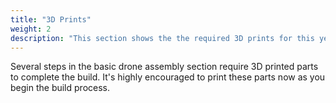 ```yaml
---
title: "3D Prints"
weight: 2
description: "This section shows the the required 3D prints for this year's drone"
---
```


Several steps in the basic drone assembly section require 3D printed parts to complete the build. It's highly encouraged to print these parts now as you begin the build process.
